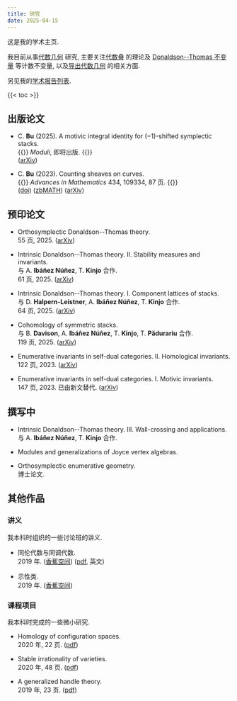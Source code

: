 ```yaml
---
title: 研究
date: 2025-04-15
---
```


这是我的学术主页.

我目前从事[代数几何](https://www.bananaspace.org/wiki/%E4%BB%A3%E6%95%B0%E5%87%A0%E4%BD%95)
研究, 主要关注[代数叠](https://www.bananaspace.org/wiki/%E4%BB%A3%E6%95%B0%E5%8F%A0)
的理论及
[Donaldson--Thomas 不变量](https://www.bananaspace.org/wiki/Donaldson%E2%80%93Thomas_%E4%B8%8D%E5%8F%98%E9%87%8F)
等计数不变量,
以及[导出代数几何](https://www.bananaspace.org/wiki/%E5%AF%BC%E5%87%BA%E4%BB%A3%E6%95%B0%E5%87%A0%E4%BD%95)
的相关方面.

另见我的[学术报告列表](/zh-cn/research/talks).

{{< toc >}}

## 出版论文

- C. **Bu** (2025). A motivic integral identity for $(-1)$-shifted symplectic stacks.\
  {{<dimmed>}}
  _Moduli_, 即将出版.
  {{</dimmed>}}\
  ([arXiv](https://arxiv.org/abs/2405.10092))

- C. **Bu** (2023). Counting sheaves on curves.\
  {{<dimmed>}}
  _Advances in Mathematics_ 434, 109334, 87 页.
  {{</dimmed>}}\
  ([doi](https://doi.org/10.1016/j.aim.2023.109334))
  ([zbMATH](https://zbmath.org/7765302))
  ([arXiv](https://arxiv.org/abs/2208.00927))

## 预印论文

- Orthosymplectic Donaldson--Thomas theory.\
  55 页, 2025.
  ([arXiv](https://arxiv.org/abs/2503.20667))

- Intrinsic Donaldson--Thomas theory. II. Stability measures and invariants.\
  与 A. **Ibáñez Núñez**, T. **Kinjo** 合作.\
  61 页, 2025.
  ([arXiv](https://arxiv.org/abs/2502.20515))

- Intrinsic Donaldson--Thomas theory. I. Component lattices of stacks.\
  与 D. **Halpern-Leistner**, A. **Ibáñez Núñez**, T. **Kinjo** 合作.\
  64 页, 2025.
  ([arXiv](https://arxiv.org/abs/2502.13892))

- Cohomology of symmetric stacks.\
  与 B. **Davison**, A. **Ibáñez Núñez**, T. **Kinjo**, T. **Pădurariu** 合作.\
  119 页, 2025.
  ([arXiv](https://arxiv.org/abs/2502.04253))

- Enumerative invariants in self-dual categories. II. Homological invariants.\
  122 页, 2023.
  ([arXiv](https://arxiv.org/abs/2309.00056))

- Enumerative invariants in self-dual categories. I. Motivic invariants.\
  147 页, 2023. 已由新文替代.
  ([arXiv](https://arxiv.org/abs/2302.00038))

## 撰写中

- Intrinsic Donaldson--Thomas theory. III. Wall-crossing and applications.\
  与 A. **Ibáñez Núñez**, T. **Kinjo** 合作.

- Modules and generalizations of Joyce vertex algebras.

- Orthosymplectic enumerative geometry.\
  博士论文.

## 其他作品

### 讲义

我本科时组织的一些讨论班的讲义.

- 同伦代数与同调代数.\
  2019 年.
  ([香蕉空间](https://www.bananaspace.org/wiki/%E8%AE%B2%E4%B9%89:%E5%90%8C%E4%BC%A6%E4%BB%A3%E6%95%B0%E4%B8%8E%E5%90%8C%E8%B0%83%E4%BB%A3%E6%95%B0))
  ([pdf](/pdf/HA.pdf), 英文)

- 示性类.\
  2019 年.
  ([香蕉空间](https://www.bananaspace.org/wiki/%E8%AE%B2%E4%B9%89:%E7%A4%BA%E6%80%A7%E7%B1%BB))

### 课程项目

我本科时完成的一些微小研究.

- Homology of configuration spaces.\
  2020 年, 22 页.
  ([pdf](/pdf/conf.pdf))

- Stable irrationality of varieties.\
  2020 年, 48 页.
  ([pdf](/pdf/rationality.pdf))

- A generalized handle theory.\
  2019 年, 23 页.
  ([pdf](/pdf/handle.pdf))

